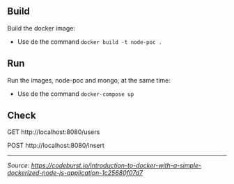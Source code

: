 
## Build

Build the docker image:

- Use de the command `docker build -t node-poc .`

## Run

Run the images, node-poc and mongo, at the same time:

- Use de the command `docker-compose up`

## Check 

GET http://localhost:8080/users

POST http://localhost:8080/insert

------

_Source: https://codeburst.io/introduction-to-docker-with-a-simple-dockerized-node-js-application-1c25680f07d7_